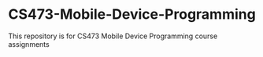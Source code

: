 # CS473-Mobile-Device-Programming
This repository is for CS473 Mobile Device Programming course assignments
